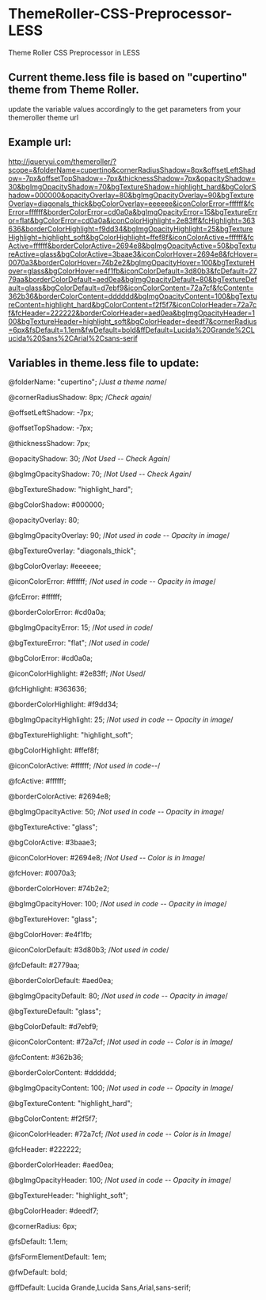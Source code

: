 # ThemeRoller-CSS-Preprocessor-LESS
Theme Roller CSS Preprocessor in LESS


## Current theme.less file is based on "cupertino" theme from Theme Roller.

update the variable values accordingly to the get parameters from your themeroller theme url



## Example url:


http://jqueryui.com/themeroller/?scope=&folderName=cupertino&cornerRadiusShadow=8px&offsetLeftShadow=-7px&offsetTopShadow=-7px&thicknessShadow=7px&opacityShadow=30&bgImgOpacityShadow=70&bgTextureShadow=highlight_hard&bgColorShadow=000000&opacityOverlay=80&bgImgOpacityOverlay=90&bgTextureOverlay=diagonals_thick&bgColorOverlay=eeeeee&iconColorError=ffffff&fcError=ffffff&borderColorError=cd0a0a&bgImgOpacityError=15&bgTextureError=flat&bgColorError=cd0a0a&iconColorHighlight=2e83ff&fcHighlight=363636&borderColorHighlight=f9dd34&bgImgOpacityHighlight=25&bgTextureHighlight=highlight_soft&bgColorHighlight=ffef8f&iconColorActive=ffffff&fcActive=ffffff&borderColorActive=2694e8&bgImgOpacityActive=50&bgTextureActive=glass&bgColorActive=3baae3&iconColorHover=2694e8&fcHover=0070a3&borderColorHover=74b2e2&bgImgOpacityHover=100&bgTextureHover=glass&bgColorHover=e4f1fb&iconColorDefault=3d80b3&fcDefault=2779aa&borderColorDefault=aed0ea&bgImgOpacityDefault=80&bgTextureDefault=glass&bgColorDefault=d7ebf9&iconColorContent=72a7cf&fcContent=362b36&borderColorContent=dddddd&bgImgOpacityContent=100&bgTextureContent=highlight_hard&bgColorContent=f2f5f7&iconColorHeader=72a7cf&fcHeader=222222&borderColorHeader=aed0ea&bgImgOpacityHeader=100&bgTextureHeader=highlight_soft&bgColorHeader=deedf7&cornerRadius=6px&fsDefault=1.1em&fwDefault=bold&ffDefault=Lucida%20Grande%2CLucida%20Sans%2CArial%2Csans-serif


## Variables in theme.less file to update:


@folderName: "cupertino"; /*Just a theme name*/

@cornerRadiusShadow: 8px; /*Check again*/

@offsetLeftShadow: -7px;

@offsetTopShadow: -7px;

@thicknessShadow: 7px;

@opacityShadow: 30; /*Not Used -- Check Again*/

@bgImgOpacityShadow: 70; /*Not Used -- Check Again*/

@bgTextureShadow: "highlight_hard";

@bgColorShadow: #000000;

@opacityOverlay: 80;

@bgImgOpacityOverlay: 90; /*Not used in code -- Opacity in image*/

@bgTextureOverlay: "diagonals_thick";

@bgColorOverlay: #eeeeee;

@iconColorError: #ffffff; /*Not used in code -- Opacity in image*/

@fcError: #ffffff;

@borderColorError: #cd0a0a;

@bgImgOpacityError: 15; /*Not used in code*/

@bgTextureError: "flat"; /*Not used in code*/

@bgColorError: #cd0a0a;

@iconColorHighlight: #2e83ff; /*Not Used*/

@fcHighlight: #363636;

@borderColorHighlight: #f9dd34;

@bgImgOpacityHighlight: 25; /*Not used in code -- Opacity in image*/

@bgTextureHighlight: "highlight_soft";

@bgColorHighlight: #ffef8f;

@iconColorActive: #ffffff; /*Not used in code--*/

@fcActive: #ffffff;

@borderColorActive: #2694e8;

@bgImgOpacityActive: 50; /*Not used in code -- Opacity in image*/

@bgTextureActive: "glass";

@bgColorActive: #3baae3;

@iconColorHover: #2694e8; /*Not Used -- Color is in Image*/

@fcHover: #0070a3;

@borderColorHover: #74b2e2;

@bgImgOpacityHover: 100; /*Not used in code -- Opacity in image*/

@bgTextureHover: "glass";

@bgColorHover: #e4f1fb;

@iconColorDefault: #3d80b3; /*Not used in code*/

@fcDefault: #2779aa;

@borderColorDefault: #aed0ea;

@bgImgOpacityDefault: 80; /*Not used in code -- Opacity in image*/

@bgTextureDefault: "glass";

@bgColorDefault: #d7ebf9;

@iconColorContent: #72a7cf; /*Not used in code -- Color is in Image*/

@fcContent: #362b36;

@borderColorContent: #dddddd;

@bgImgOpacityContent: 100; /*Not used in code -- Opacity in Image*/

@bgTextureContent: "highlight_hard";

@bgColorContent: #f2f5f7;

@iconColorHeader: #72a7cf; /*Not used in code -- Color is in Image*/

@fcHeader: #222222;

@borderColorHeader: #aed0ea;

@bgImgOpacityHeader: 100; /*Not used in code -- Opacity in image*/

@bgTextureHeader: "highlight_soft";

@bgColorHeader: #deedf7;

@cornerRadius: 6px;

@fsDefault: 1.1em;

@fsFormElementDefault: 1em;

@fwDefault: bold;

@ffDefault: Lucida Grande,Lucida Sans,Arial,sans-serif;

